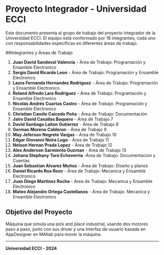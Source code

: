 # Proyecto Integrador - Universidad ECCI

Este documento presenta al grupo de trabajo del proyecto integrador de la Universidad ECCI. El equipo está conformado por 18 integrantes, cada uno con responsabilidades específicas en diferentes áreas de trabajo.

##Integrantes y Áreas de Trabajo

1. **Juan David Sandoval Valencia** - Área de Trabajo: Programación y Ensamble Electronico
2. **Sergio David Ricardo Leon** -  Área de Trabajo: Programación y Ensamble Electronico
3. **Laura Fernanda Hernandez Rodriguez** -  Área de Trabajo: Programación y Ensamble Electronico
4. **Roland Alfredo Lara Rodriguez** - Área de Trabajo: Programación y Ensamble Electronico
5. **Nicolás Andrés Cuartas Castro** -  Área de Trabajo: Programación y Ensamble Electronico
6. **Christian Camilo Caicedo Peña** - Área de Trabajo: Documentación
7. **Jairo David Casallas Baquero** - Área de Trabajo 7
8. **David Santiago Laiton Gutierrez** - Área de Trabajo 8
9. **German Moreno Calderon** - Área de Trabajo 9
10. **May Jeferson Negrete Vargas** - Área de Trabajo 10
11. **Edgar Giovanni Neira Lugo** - Área de Trabajo 11
12. **Nelson Hernan Prada Lopez** - Área de Trabajo 12
13. **Alex Anderson Sarmiento Guzman** - Área de Trabajo 13
14. **Johana Stephany Toro Echeverria** -Área de Trabajo: Documentacion y Cuentas
15. **Juan Sebastian Alvarez Muñoz** - Área de Trabajo: Diseño y planos
16. **Daniel Ricardo Roa Rozo** -  Área de Trabajo: Mecanica y Ensamble Electronico
17. **Juan Diego Martinez Rocha** - Área de Trabajo: Mecanica y Ensamble Electronico
18. **Mateo Alejandro Ortega Castellanos** - Área de Trabajo: Mecanica y Ensamble Electronico
## Objetivo del Proyecto
Máquina que simula una pick and place industrial, usando dos motores paso a paso, junto con sus driver y una Interfaz de usuario basada en AppDesigner en MAtlab para mover la máquina.

---

**Universidad ECCI - 2024**
